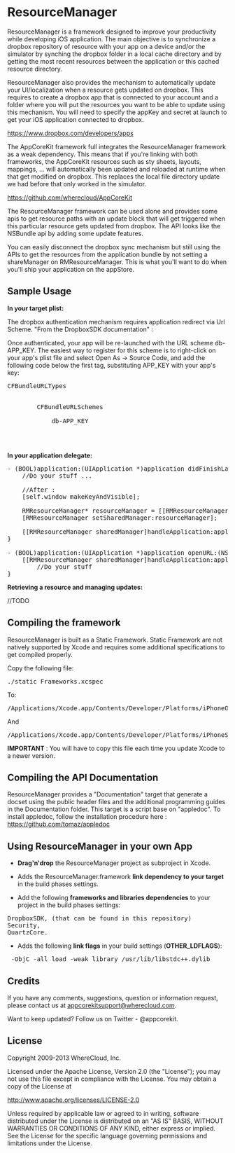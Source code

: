 # ResourceManager

ResourceManager is a framework designed to improve your productivity while developing iOS application. The main objective is to synchronize a dropbox repository of resource with your app on a device and/or the simulator by synching the dropbox folder in a local cache directory and by getting the most recent resources between the application or this cached resource directory.

ResourceManager also provides the mechanism to automatically update your UI/localization when a resource gets updated on dropbox.
This requires to create a dropbox app that is connected to your account and a folder where you will put the resources you want to be able to update using this mechanism. You will need to specify the appKey and secret at launch to get your iOS application connected to dropbox.

https://www.dropbox.com/developers/apps

The AppCoreKit framework full integrates the ResourceManager framework as a weak dependency. This means that if you're linking with both frameworks, the AppCoreKit resources such as sty sheets, layouts, mappings, … will automatically been updated and reloaded at runtime when that get modified on dropbox. This replaces the local file directory update we had before that only worked in the simulator.

https://github.com/wherecloud/AppCoreKit

The ResourceManager framework can be used alone and provides some apis to get resource paths with an update block that will get triggered when this particular resource gets updated from dropbox. The API looks like the NSBundle api by adding some update features.

You can easily disconnect the dropbox sync mechanism but still using the APIs to get the resources from the application bundle by not setting a shareManager on RMResourceManager. This is what you'll want to do when you'll ship your application on the appStore.


## Sample Usage

<b>In your target plist:</b>

The dropbox authentication mechanism requires application redirect via Url Scheme.
"From the DropboxSDK documentation" :

Once authenticated, your app will be re-launched with the URL scheme db-APP_KEY. The easiest way to register for this scheme is to right-click on your app's plist file and select Open As → Source Code, and add the following code below the first <dict> tag, substituting APP_KEY with your app's key:


<pre>
<key>CFBundleURLTypes</key>
<array>
    <dict>
        <key>CFBundleURLSchemes</key>
        <array>
            <string>db-APP_KEY</string>
        </array>
    </dict>
</array>
</pre>

<b>In your application delegate:</b>

<pre>
- (BOOL)application:(UIApplication *)application didFinishLaunchingWithOptions:(NSDictionary *)launchOptions{
    //Do your stuff ...

    //After :
    [self.window makeKeyAndVisible];

    RMResourceManager* resourceManager = [[RMResourceManager alloc]initWithAppKey:@"APP_KEY" secret:@"APP_SECRET" dropboxFolder:@"ROOT_DIRECTORY"];
    [RMResourceManager setSharedManager:resourceManager];

    [[RMResourceManager sharedManager]handleApplication:application didFinishLaunchingWithOptions:launchOptions];
}

- (BOOL)application:(UIApplication *)application openURL:(NSURL *)url sourceApplication:(NSString *)sourceApplication annotation:(id)annotation {
	[[RMResourceManager sharedManager]handleApplication:application openURL:url];
        //Do your stuff
}
</pre>


<b>Retrieving a resource and managing updates:</b>

//TODO


## Compiling the framework

ResourceManager is built as a Static Framework. Static Framework are not natively supported by Xcode and requires some additional specifications to get compiled properly.

Copy the following file:

<pre>./static Frameworks.xcspec</pre>

To:

<pre>/Applications/Xcode.app/Contents/Developer/Platforms/iPhoneOS.platform/Developer/Library/Xcode/Specifications</pre>
And
<pre>/Applications/Xcode.app/Contents/Developer/Platforms/iPhoneSimulator.platform/Developer/Library/Xcode/Specifications</pre>

<b>IMPORTANT</b> : You will have to copy this file each time you update Xcode to a newer version.


## Compiling the API Documentation

ResourceManager provides a "Documentation" target that generate a docset using the public header files and the additional programming guides in the Documentation folder. This target is a script base on "appledoc". To install appledoc, follow the installation procedure here : https://github.com/tomaz/appledoc

## Using ResourceManager in your own App

* <b>Drag'n'drop</b> the ResourceManager project as subproject in Xcode.

* Adds the ResourceManager.framework <b>link dependency to your target</b> in the build phases settings.

* Add the following <b>frameworks and libraries dependencies</b> to your project in the build phases settings: 
<pre>
DropboxSDK, (that can be found in this repository) 
Security, 
QuartzCore.
</pre>


* Adds the following <b>link flags</b> in your build settings (<b>OTHER_LDFLAGS</b>): 
<pre>
 -ObjC -all_load -weak_library /usr/lib/libstdc++.dylib
</pre>



## Credits

If you have any comments, suggestions, question or information request, please contact us at appcorekitsupport@wherecloud.com.

Want to keep updated? Follow us on Twitter - @appcorekit.


## License

Copyright 2009-2013 WhereCloud, Inc.

Licensed under the Apache License, Version 2.0 (the "License");
you may not use this file except in compliance with the License.
You may obtain a copy of the License at

http://www.apache.org/licenses/LICENSE-2.0

Unless required by applicable law or agreed to in writing, software
distributed under the License is distributed on an "AS IS" BASIS,
WITHOUT WARRANTIES OR CONDITIONS OF ANY KIND, either express or implied.
See the License for the specific language governing permissions and
limitations under the License.
   
